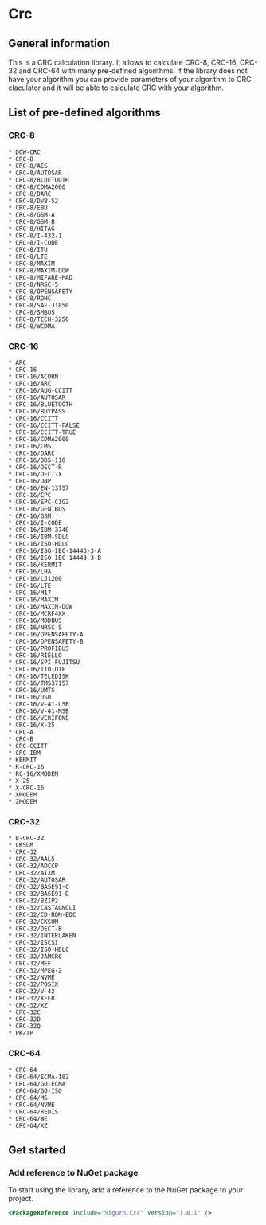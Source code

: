 # Crc

## General information

This is a CRC calculation library. It allows to calculate CRC-8, CRC-16, CRC-32 and CRC-64 with many pre-defined algorithms.
If the library does not have your algorithm you can provide parameters of your algorithm to CRC claculator and it will be able to calculate CRC with your algorithm.

## List of pre-defined algorithms

### CRC-8
    * DOW-CRC
    * CRC-8
    * CRC-8/AES
    * CRC-8/AUTOSAR
    * CRC-8/BLUETOOTH
    * CRC-8/CDMA2000
    * CRC-8/DARC
    * CRC-8/DVB-S2
    * CRC-8/EBU
    * CRC-8/GSM-A
    * CRC-8/GSM-B
    * CRC-8/HITAG
    * CRC-8/I-432-1
    * CRC-8/I-CODE
    * CRC-8/ITU
    * CRC-8/LTE
    * CRC-8/MAXIM
    * CRC-8/MAXIM-DOW
    * CRC-8/MIFARE-MAD
    * CRC-8/NRSC-5
    * CRC-8/OPENSAFETY
    * CRC-8/ROHC
    * CRC-8/SAE-J1850
    * CRC-8/SMBUS
    * CRC-8/TECH-3250
    * CRC-8/WCDMA

### CRC-16
    * ARC
    * CRC-16
    * CRC-16/ACORN
    * CRC-16/ARC
    * CRC-16/AUG-CCITT
    * CRC-16/AUTOSAR
    * CRC-16/BLUETOOTH
    * CRC-16/BUYPASS
    * CRC-16/CCITT
    * CRC-16/CCITT-FALSE
    * CRC-16/CCITT-TRUE
    * CRC-16/CDMA2000
    * CRC-16/CMS
    * CRC-16/DARC
    * CRC-16/DDS-110
    * CRC-16/DECT-R
    * CRC-16/DECT-X
    * CRC-16/DNP
    * CRC-16/EN-13757
    * CRC-16/EPC
    * CRC-16/EPC-C1G2
    * CRC-16/GENIBUS
    * CRC-16/GSM
    * CRC-16/I-CODE
    * CRC-16/IBM-3740
    * CRC-16/IBM-SDLC
    * CRC-16/ISO-HDLC
    * CRC-16/ISO-IEC-14443-3-A
    * CRC-16/ISO-IEC-14443-3-B
    * CRC-16/KERMIT
    * CRC-16/LHA
    * CRC-16/LJ1200
    * CRC-16/LTE
    * CRC-16/M17
    * CRC-16/MAXIM
    * CRC-16/MAXIM-DOW
    * CRC-16/MCRF4XX
    * CRC-16/MODBUS
    * CRC-16/NRSC-5
    * CRC-16/OPENSAFETY-A
    * CRC-16/OPENSAFETY-B
    * CRC-16/PROFIBUS
    * CRC-16/RIELLO
    * CRC-16/SPI-FUJITSU
    * CRC-16/T10-DIF
    * CRC-16/TELEDISK
    * CRC-16/TMS37157
    * CRC-16/UMTS
    * CRC-16/USB
    * CRC-16/V-41-LSB
    * CRC-16/V-41-MSB
    * CRC-16/VERIFONE
    * CRC-16/X-25
    * CRC-A
    * CRC-B
    * CRC-CCITT
    * CRC-IBM
    * KERMIT
    * R-CRC-16
    * RC-16/XMODEM
    * X-25
    * X-CRC-16
    * XMODEM
    * ZMODEM

### CRC-32
    * B-CRC-32
    * CKSUM
    * CRC-32
    * CRC-32/AAL5
    * CRC-32/ADCCP
    * CRC-32/AIXM
    * CRC-32/AUTOSAR
    * CRC-32/BASE91-C
    * CRC-32/BASE91-D
    * CRC-32/BZIP2
    * CRC-32/CASTAGNOLI
    * CRC-32/CD-ROM-EDC
    * CRC-32/CKSUM
    * CRC-32/DECT-B
    * CRC-32/INTERLAKEN
    * CRC-32/ISCSI
    * CRC-32/ISO-HDLC
    * CRC-32/JAMCRC
    * CRC-32/MEF
    * CRC-32/MPEG-2
    * CRC-32/NVME
    * CRC-32/POSIX
    * CRC-32/V-42
    * CRC-32/XFER
    * CRC-32/XZ
    * CRC-32C
    * CRC-32D
    * CRC-32Q
    * PKZIP

### CRC-64
    * CRC-64
    * CRC-64/ECMA-182
    * CRC-64/GO-ECMA
    * CRC-64/GO-ISO
    * CRC-64/MS
    * CRC-64/NVME
    * CRC-64/REDIS
    * CRC-64/WE
    * CRC-64/XZ

## Get started

### Add reference to NuGet package

To start using the library, add a reference to the NuGet package to your project.

```xml
<PackageReference Include="Sigurn.Crc" Version="1.0.1" />
```


